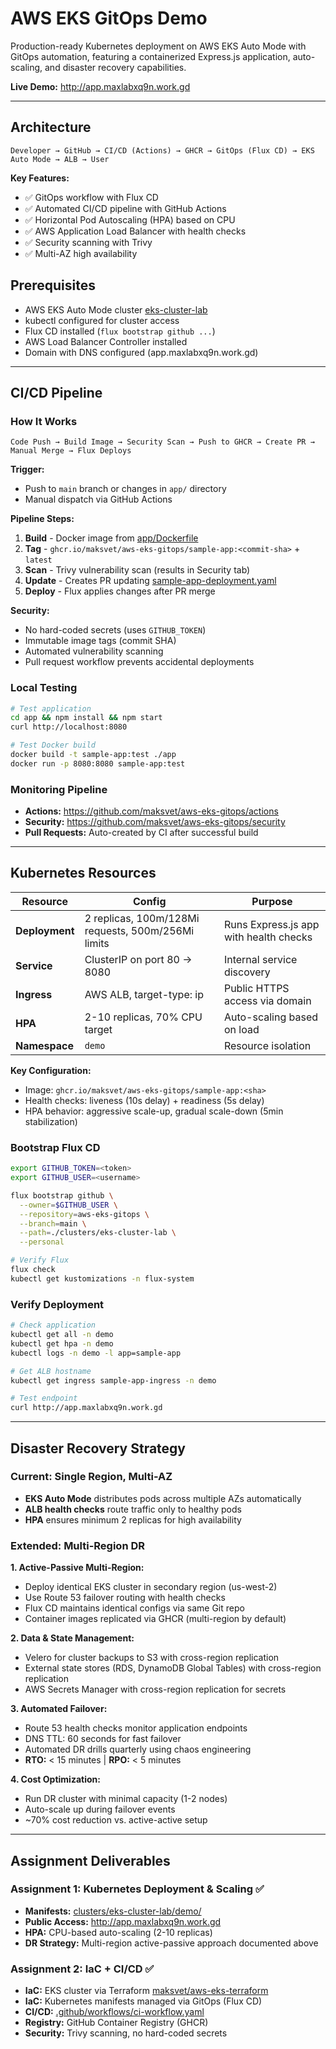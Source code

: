 # AWS EKS GitOps Demo

Production-ready Kubernetes deployment on AWS EKS Auto Mode with GitOps automation, featuring a containerized Express.js application, auto-scaling, and disaster recovery capabilities.

**Live Demo:** http://app.maxlabxq9n.work.gd

---

## Architecture

```
Developer → GitHub → CI/CD (Actions) → GHCR → GitOps (Flux CD) → EKS Auto Mode → ALB → User
```

**Key Features:**
- ✅ GitOps workflow with Flux CD
- ✅ Automated CI/CD pipeline with GitHub Actions
- ✅ Horizontal Pod Autoscaling (HPA) based on CPU
- ✅ AWS Application Load Balancer with health checks
- ✅ Security scanning with Trivy
- ✅ Multi-AZ high availability


## Prerequisites

- AWS EKS Auto Mode cluster [eks-cluster-lab](https://github.com/maksvet/aws-eks-terraform)
- kubectl configured for cluster access
- Flux CD installed (`flux bootstrap github ...`)
- AWS Load Balancer Controller installed
- Domain with DNS configured (app.maxlabxq9n.work.gd)

---

## CI/CD Pipeline

### How It Works

```
Code Push → Build Image → Security Scan → Push to GHCR → Create PR → Manual Merge → Flux Deploys
```

**Trigger:** 
- Push to `main` branch or changes in `app/` directory
- Manual dispatch via GitHub Actions

**Pipeline Steps:**
1. **Build** - Docker image from [app/Dockerfile](app/Dockerfile)
2. **Tag** - `ghcr.io/maksvet/aws-eks-gitops/sample-app:<commit-sha>` + `latest`
3. **Scan** - Trivy vulnerability scan (results in Security tab)
4. **Update** - Creates PR updating [sample-app-deployment.yaml](clusters/eks-cluster-lab/demo/sample-app-deployment.yaml)
5. **Deploy** - Flux applies changes after PR merge

**Security:**
- No hard-coded secrets (uses `GITHUB_TOKEN`)
- Immutable image tags (commit SHA)
- Automated vulnerability scanning
- Pull request workflow prevents accidental deployments

### Local Testing

```bash
# Test application
cd app && npm install && npm start
curl http://localhost:8080

# Test Docker build
docker build -t sample-app:test ./app
docker run -p 8080:8080 sample-app:test
```

### Monitoring Pipeline

- **Actions:** https://github.com/maksvet/aws-eks-gitops/actions
- **Security:** https://github.com/maksvet/aws-eks-gitops/security
- **Pull Requests:** Auto-created by CI after successful build

---

## Kubernetes Resources

| Resource | Config | Purpose |
|----------|--------|---------|
| **Deployment** | 2 replicas, 100m/128Mi requests, 500m/256Mi limits | Runs Express.js app with health checks |
| **Service** | ClusterIP on port 80 → 8080 | Internal service discovery |
| **Ingress** | AWS ALB, target-type: ip | Public HTTPS access via domain |
| **HPA** | 2-10 replicas, 70% CPU target | Auto-scaling based on load |
| **Namespace** | `demo` | Resource isolation |

**Key Configuration:**
- Image: `ghcr.io/maksvet/aws-eks-gitops/sample-app:<sha>`
- Health checks: liveness (10s delay) + readiness (5s delay)
- HPA behavior: aggressive scale-up, gradual scale-down (5min stabilization)

### Bootstrap Flux CD

```bash
export GITHUB_TOKEN=<token>
export GITHUB_USER=<username>

flux bootstrap github \
  --owner=$GITHUB_USER \
  --repository=aws-eks-gitops \
  --branch=main \
  --path=./clusters/eks-cluster-lab \
  --personal

# Verify Flux
flux check
kubectl get kustomizations -n flux-system
```

### Verify Deployment

```bash
# Check application
kubectl get all -n demo
kubectl get hpa -n demo
kubectl logs -n demo -l app=sample-app

# Get ALB hostname
kubectl get ingress sample-app-ingress -n demo

# Test endpoint
curl http://app.maxlabxq9n.work.gd
```

---

## Disaster Recovery Strategy

### Current: Single Region, Multi-AZ
- **EKS Auto Mode** distributes pods across multiple AZs automatically
- **ALB health checks** route traffic only to healthy pods
- **HPA** ensures minimum 2 replicas for high availability

### Extended: Multi-Region DR

**1. Active-Passive Multi-Region:**
- Deploy identical EKS cluster in secondary region (us-west-2)
- Use Route 53 failover routing with health checks
- Flux CD maintains identical configs via same Git repo
- Container images replicated via GHCR (multi-region by default)

**2. Data & State Management:**
- Velero for cluster backups to S3 with cross-region replication
- External state stores (RDS, DynamoDB Global Tables) with cross-region replication
- AWS Secrets Manager with cross-region replication for secrets

**3. Automated Failover:**
- Route 53 health checks monitor application endpoints
- DNS TTL: 60 seconds for fast failover
- Automated DR drills quarterly using chaos engineering
- **RTO:** < 15 minutes | **RPO:** < 5 minutes

**4. Cost Optimization:**
- Run DR cluster with minimal capacity (1-2 nodes)
- Auto-scale up during failover events
- ~70% cost reduction vs. active-active setup

---

## Assignment Deliverables

### Assignment 1: Kubernetes Deployment & Scaling ✅
- **Manifests:** [clusters/eks-cluster-lab/demo/](clusters/eks-cluster-lab/demo/)
- **Public Access:** http://app.maxlabxq9n.work.gd
- **HPA:** CPU-based auto-scaling (2-10 replicas)
- **DR Strategy:** Multi-region active-passive approach documented above

### Assignment 2: IaC + CI/CD ✅
- **IaC:** EKS cluster via Terraform [maksvet/aws-eks-terraform](https://github.com/maksvet/aws-eks-terraform)
- **IaC:** Kubernetes manifests managed via GitOps (Flux CD)
- **CI/CD:** [.github/workflows/ci-workflow.yaml](.github/workflows/ci-workflow.yaml)
- **Registry:** GitHub Container Registry (GHCR)
- **Security:** Trivy scanning, no hard-coded secrets
